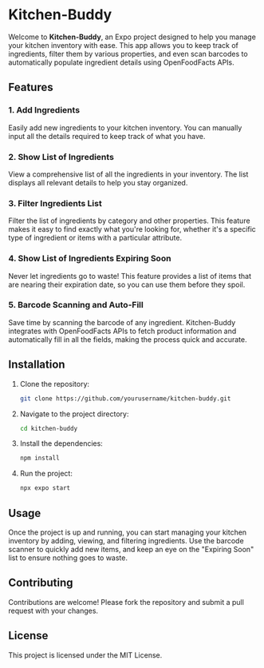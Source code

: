 # Kitchen-Buddy

Welcome to **Kitchen-Buddy**, an Expo project designed to help you manage your kitchen inventory with ease. This app allows you to keep track of ingredients, filter them by various properties, and even scan barcodes to automatically populate ingredient details using OpenFoodFacts APIs.

## Features

### 1. Add Ingredients
Easily add new ingredients to your kitchen inventory. You can manually input all the details required to keep track of what you have.

### 2. Show List of Ingredients
View a comprehensive list of all the ingredients in your inventory. The list displays all relevant details to help you stay organized.

### 3. Filter Ingredients List
Filter the list of ingredients by category and other properties. This feature makes it easy to find exactly what you're looking for, whether it's a specific type of ingredient or items with a particular attribute.

### 4. Show List of Ingredients Expiring Soon
Never let ingredients go to waste! This feature provides a list of items that are nearing their expiration date, so you can use them before they spoil.

### 5. Barcode Scanning and Auto-Fill
Save time by scanning the barcode of any ingredient. Kitchen-Buddy integrates with OpenFoodFacts APIs to fetch product information and automatically fill in all the fields, making the process quick and accurate.

## Installation

1. Clone the repository:
   ```bash
   git clone https://github.com/yourusername/kitchen-buddy.git
2. Navigate to the project directory:
   ```bash
   cd kitchen-buddy
4. Install the dependencies:
   ```bash
   npm install
5. Run the project:
   ```bash
   npx expo start

## Usage
Once the project is up and running, you can start managing your kitchen inventory by adding, viewing, and filtering ingredients. Use the barcode scanner to quickly add new items, and keep an eye on the "Expiring Soon" list to ensure nothing goes to waste.

## Contributing
Contributions are welcome! Please fork the repository and submit a pull request with your changes.

## License
This project is licensed under the MIT License.
